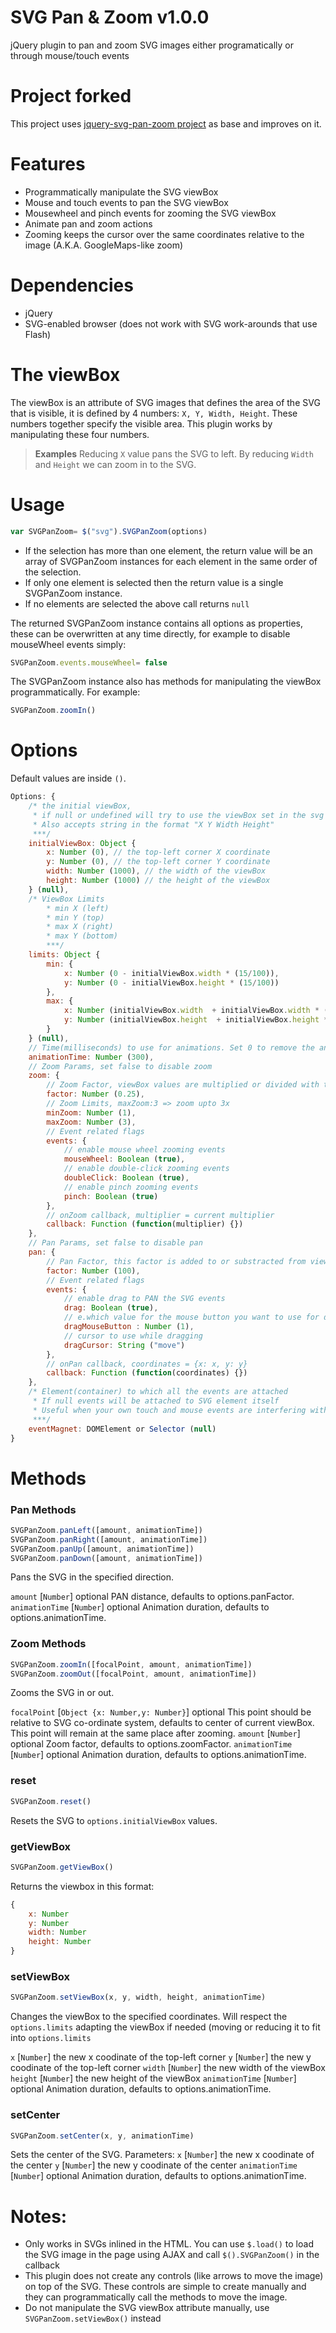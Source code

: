 SVG Pan & Zoom v1.0.0
======================
jQuery plugin to pan and zoom SVG images either programatically or through mouse/touch events

# Project forked
This project uses [jquery-svg-pan-zoom project](https://github.com/DanielHoffmann/jquery-svg-pan-zoom) as base and improves on it.

# Features
 - Programmatically manipulate the SVG viewBox
 - Mouse and touch events to pan the SVG viewBox
 - Mousewheel and pinch events for zooming the SVG viewBox
 - Animate pan and zoom actions
 - Zooming keeps the cursor over the same coordinates relative to the image (A.K.A. GoogleMaps-like zoom)

# Dependencies
 - jQuery
 - SVG-enabled browser (does not work with SVG work-arounds that use Flash)

# The viewBox
The viewBox is an attribute of SVG images that defines the area of the SVG that is visible, it is defined by 4 numbers: `X, Y, Width, Height`. These numbers together specify the visible area. This plugin works by manipulating these four numbers.
> **Examples**
> Reducing `X` value pans the SVG to left.
> By reducing `Width` and `Height` we can zoom in to the SVG.

# Usage
```javascript
var SVGPanZoom= $("svg").SVGPanZoom(options)
```
- If the selection has more than one element, the return value will be an array of SVGPanZoom instances for each element in the same order of the selection.
- If only one element is selected then the return value is a single SVGPanZoom instance.
- If no elements are selected the above call returns `null`

The returned SVGPanZoom instance contains all options as properties, these can be overwritten at any time directly, for example to disable mouseWheel events simply:
```javascript
SVGPanZoom.events.mouseWheel= false
```

The SVGPanZoom instance also has methods for manipulating the viewBox programmatically. For example:
```javascript
SVGPanZoom.zoomIn()
```

# Options
Default values are inside `()`.
```javascript
Options: {
    /* the initial viewBox,
     * if null or undefined will try to use the viewBox set in the svg tag.
     * Also accepts string in the format "X Y Width Height"
     ***/
    initialViewBox: Object {
        x: Number (0), // the top-left corner X coordinate
        y: Number (0), // the top-left corner Y coordinate
        width: Number (1000), // the width of the viewBox
        height: Number (1000) // the height of the viewBox
    } (null),
    /* ViewBox Limits
        * min X (left)
        * min Y (top)
        * max X (right)
        * max Y (bottom)
        ***/
    limits: Object {
        min: {
            x: Number (0 - initialViewBox.width * (15/100)),
            y: Number (0 - initialViewBox.height * (15/100))
        },
        max: {
            x: Number (initialViewBox.width  + initialViewBox.width * (15/100)),
            y: Number (initialViewBox.height  + initialViewBox.height * ( 15/100))
        }
    } (null),
    // Time(milliseconds) to use for animations. Set 0 to remove the animation
    animationTime: Number (300),
    // Zoom Params, set false to disable zoom
    zoom: {
        // Zoom Factor, viewBox values are multiplied or divided with this factor to zoom on each step
        factor: Number (0.25),
        // Zoom Limits, maxZoom:3 => zoom upto 3x
        minZoom: Number (1),
        maxZoom: Number (3),
        // Event related flags
        events: {
            // enable mouse wheel zooming events
            mouseWheel: Boolean (true),
            // enable double-click zooming events
            doubleClick: Boolean (true),
            // enable pinch zooming events
            pinch: Boolean (true)
        },
        // onZoom callback, multiplier = current multiplier
        callback: Function (function(multiplier) {})
    },
    // Pan Params, set false to disable pan
    pan: {
        // Pan Factor, this factor is added to or substracted from viewBox values to pan
        factor: Number (100),
        // Event related flags
        events: {
            // enable drag to PAN the SVG events
            drag: Boolean (true),
            // e.which value for the mouse button you want to use for dragging
            dragMouseButton : Number (1), 
            // cursor to use while dragging
            dragCursor: String ("move")
        },
        // onPan callback, coordinates = {x: x, y: y}
        callback: Function (function(coordinates) {})
    },
    /* Element(container) to which all the events are attached
     * If null events will be attached to SVG element itself
     * Useful when your own touch and mouse events are interfering with the events of plugin
     ***/
    eventMagnet: DOMElement or Selector (null)
}
```

# Methods
### Pan Methods
```javascript
SVGPanZoom.panLeft([amount, animationTime])
SVGPanZoom.panRight([amount, animationTime])
SVGPanZoom.panUp([amount, animationTime])
SVGPanZoom.panDown([amount, animationTime])
```
Pans the SVG in the specified direction.

`amount` [`Number`] optional
PAN distance, defaults to options.panFactor.
`animationTime` [`Number`] optional
Animation duration, defaults to options.animationTime.

### Zoom Methods
```javascript
SVGPanZoom.zoomIn([focalPoint, amount, animationTime])
SVGPanZoom.zoomOut([focalPoint, amount, animationTime])
```
Zooms the SVG in or out.

`focalPoint` [`Object {x: Number,y: Number}`] optional
This point should be relative to SVG co-ordinate system, defaults to center of current viewBox. This point will remain at the same place after zooming.
`amount` [`Number`] optional
Zoom factor, defaults to options.zoomFactor.
`animationTime` [`Number`] optional
Animation duration, defaults to options.animationTime.

### reset
```javascript
SVGPanZoom.reset()
```
Resets the SVG to `options.initialViewBox` values.

### getViewBox
```javascript
SVGPanZoom.getViewBox()
```
Returns the viewbox in this format:
```javascript
{
    x: Number
    y: Number
    width: Number
    height: Number
}
```

### setViewBox
```javascript
SVGPanZoom.setViewBox(x, y, width, height, animationTime)
```
Changes the viewBox to the specified coordinates. Will respect the `options.limits` adapting the viewBox if needed (moving or reducing it to fit into `options.limits`

`x` [`Number`]
the new x coodinate of the top-left corner
`y` [`Number`]
the new y coodinate of the top-left corner
`width` [`Number`]
the new width of the viewBox
`height` [`Number`]
the new height of the viewBox
`animationTime` [`Number`] optional
Animation duration, defaults to options.animationTime.

### setCenter
```javascript
SVGPanZoom.setCenter(x, y, animationTime)
```
Sets the center of the SVG. Parameters:
`x` [`Number`]
the new x coodinate of the center
`y` [`Number`]
the new y coodinate of the center
`animationTime` [`Number`] optional
Animation duration, defaults to options.animationTime.

# Notes:
 - Only works in SVGs inlined in the HTML. You can use `$.load()` to load the SVG image in the page using AJAX and call `$().SVGPanZoom()` in the callback
 - This plugin does not create any controls (like arrows to move the image) on top of the SVG. These controls are simple to create manually and they can programmatically call the methods to move the image.
 - Do not manipulate the SVG viewBox attribute manually, use `SVGPanZoom.setViewBox()` instead
